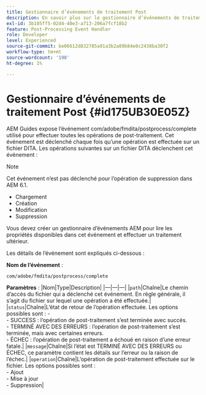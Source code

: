 ```yaml
---
title: Gestionnaire d’événements de traitement Post
description: En savoir plus sur le gestionnaire d’événements de traitement Post
exl-id: 3b105ff5-02d4-40e3-a713-206a7fcf18b2
feature: Post-Processing Event Handler
role: Developer
level: Experienced
source-git-commit: be06612d832785a91a3b2a89b84e0c2438ba30f2
workflow-type: tm+mt
source-wordcount: '198'
ht-degree: 1%

---
```


# Gestionnaire d’événements de traitement Post {#id175UB30E05Z}

AEM Guides expose l’événement com/adobe/fmdita/postprocess/complete utilisé pour effectuer toutes les opérations de post-traitement. Cet événement est déclenché chaque fois qu’une opération est effectuée sur un fichier DITA. Les opérations suivantes sur un fichier DITA déclenchent cet événement :

>[!NOTE]
>
> Cet événement n’est pas déclenché pour l’opération de suppression dans AEM 6.1.

- Chargement
- Création
- Modification
- Suppression

Vous devez créer un gestionnaire d’événements AEM pour lire les propriétés disponibles dans cet événement et effectuer un traitement ultérieur.

Les détails de l’événement sont expliqués ci-dessous :

**Nom de l’événement** :

```
com/adobe/fmdita/postprocess/complete 
```

**Paramètres** :
|Nom|Type|Description|
|—|—|—|
|`path`|Chaîne|Le chemin d’accès du fichier qui a déclenché cet événement. En règle générale, il s’agit du fichier sur lequel une opération a été effectuée.|
|`status`|Chaîne|L’état de retour de l’opération effectuée. Les options possibles sont : - <br>- SUCCESS : l’opération de post-traitement s’est terminée avec succès. <br> - TERMINÉ AVEC DES ERREURS : l’opération de post-traitement s’est terminée, mais avec certaines erreurs. <br> - ÉCHEC : l’opération de post-traitement a échoué en raison d’une erreur fatale.|
|`message`|Chaîne|Si l’état est TERMINÉ AVEC DES ERREURS ou ÉCHEC, ce paramètre contient les détails sur l’erreur ou la raison de l’échec.|
|`operation`|Chaîne|L’opération de post-traitement effectuée sur le fichier. Les options possibles sont :<br>- Ajout <br>- Mise à jour <br>- Suppression|
